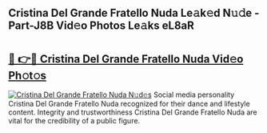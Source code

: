 ## Cristina Del Grande Fratello Nuda Le𝚊k𝚎d N𝚞𝚍e - Part-J8B Vid𝚎o Photos Le𝚊ks eL8aR

# <h2><a href="http://fbd3891.evod.top/?m=Cristina+Del+Grande+Fratello+Nuda">🔗 👉🔴 Cristina Del Grande Fratello Nuda Vid𝚎o Ph𝚘t𝚘s</a></h2>

[![Cristina Del Grande Fratello Nuda N𝚞d𝚎s](https://i.imgur.com/8V9OHl7.gif)](http://fbd3891.evod.top/?m=Cristina+Del+Grande+Fratello+Nuda)
Social media personality Cristina Del Grande Fratello Nuda recognized for their dance and lifestyle content. Integrity and trustworthiness Cristina Del Grande Fratello Nuda are vital for the credibility of a public figure. 

